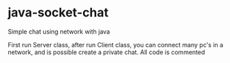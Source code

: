 java-socket-chat
================

Simple chat using network with java

First run Server class, after run Client class, you can connect many pc's in a network, and is possible create a private chat.
All code is commented
